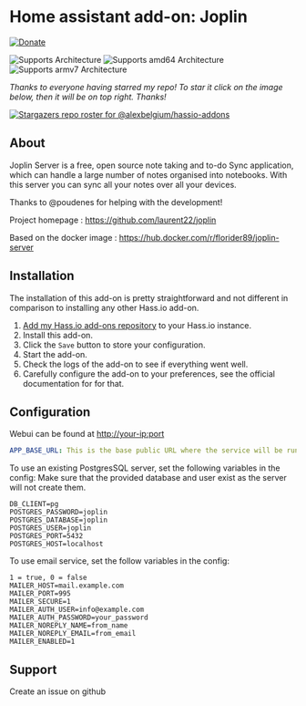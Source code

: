 # Home assistant add-on: Joplin

[![Donate][donation-badge]](https://www.buymeacoffee.com/alexbelgium)

[donation-badge]: https://img.shields.io/badge/Buy%20me%20a%20coffee-%23d32f2f?logo=buy-me-a-coffee&style=flat&logoColor=white

![Supports
 Architecture][aarch64-shield] ![Supports amd64 Architecture][amd64-shield] ![Supports armv7 Architecture][armv7-shield]

_Thanks to everyone having starred my repo! To star it click on the image below, then it will be on top right. Thanks!_

[![Stargazers repo roster for @alexbelgium/hassio-addons](https://reporoster.com/stars/alexbelgium/hassio-addons)](https://github.com/alexbelgium/hassio-addons/stargazers)

## About

Joplin Server is a free, open source note taking and to-do Sync application, which can handle a large number of notes organised into notebooks.
With this server you can sync all your notes over all your devices.

Thanks to @poudenes for helping with the development!

Project homepage : https://github.com/laurent22/joplin

Based on the docker image : https://hub.docker.com/r/florider89/joplin-server

## Installation

The installation of this add-on is pretty straightforward and not different in
comparison to installing any other Hass.io add-on.

1. [Add my Hass.io add-ons repository][repository] to your Hass.io instance.
1. Install this add-on.
1. Click the `Save` button to store your configuration.
1. Start the add-on.
1. Check the logs of the add-on to see if everything went well.
1. Carefully configure the add-on to your preferences, see the official documentation for for that.

## Configuration

Webui can be found at <http://your-ip:port>

```yaml
APP_BASE_URL: This is the base public URL where the service will be running. For example, if you want it to run from https://example.com/joplin, this is what you should set the URL to. The base URL can include the port.
```

To use an existing PostgresSQL server, set the following variables in the config:
Make sure that the provided database and user exist as the server will not create them.

```
DB_CLIENT=pg
POSTGRES_PASSWORD=joplin
POSTGRES_DATABASE=joplin
POSTGRES_USER=joplin
POSTGRES_PORT=5432
POSTGRES_HOST=localhost
```

To use email service, set the follow variables in the config:

```
1 = true, 0 = false
MAILER_HOST=mail.example.com
MAILER_PORT=995
MAILER_SECURE=1
MAILER_AUTH_USER=info@example.com
MAILER_AUTH_PASSWORD=your_password
MAILER_NOREPLY_NAME=from_name
MAILER_NOREPLY_EMAIL=from_email
MAILER_ENABLED=1
```

## Support

Create an issue on github

[repository]: https://github.com/alexbelgium/hassio-addons
[smb-shield]: https://img.shields.io/badge/smb-yes-green.svg
[openvpn-shield]: https://img.shields.io/badge/openvpn-yes-green.svg
[ingress-shield]: https://img.shields.io/badge/ingress-yes-green.svg
[ssl-shield]: https://img.shields.io/badge/ssl-yes-green.svg
[aarch64-shield]: https://img.shields.io/badge/aarch64-yes-green.svg
[amd64-shield]: https://img.shields.io/badge/amd64-yes-green.svg
[armv7-shield]: https://img.shields.io/badge/armv7-yes-green.svg
